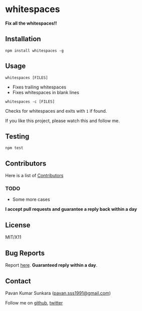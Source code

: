 # whitespaces

**Fix all the whitespaces!!**

## Installation
```
npm install whitespaces -g
```

## Usage

```
whitespaces [FILES]
```

* Fixes trailing whitespaces
* Fixes whitespaces in blank lines

```
whitespaces -c [FILES]
```

Checks for whitespaces and exits with `1` if found.

If you like this project, please watch this and follow me.

## Testing
```
npm test
```

## Contributors
Here is a list of [Contributors](http://github.com/pksunkara/whitespaces/contributors)

### TODO

- Some more cases

__I accept pull requests and guarantee a reply back within a day__

## License
MIT/X11

## Bug Reports
Report [here](http://github.com/pksunkara/whitespaces/issues). __Guaranteed reply within a day__.

## Contact
Pavan Kumar Sunkara (pavan.sss1991@gmail.com)

Follow me on [github](https://github.com/users/follow?target=pksunkara), [twitter](http://twitter.com/pksunkara)

